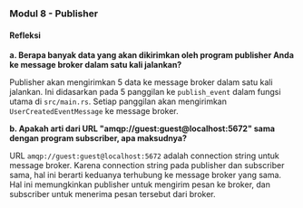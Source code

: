 ### Modul 8 - Publisher

#### **Refleksi**

**a. Berapa banyak data yang akan dikirimkan oleh program publisher Anda ke message broker dalam satu kali jalankan?**

Publisher akan mengirimkan 5 data ke message broker dalam satu kali jalankan. Ini didasarkan pada 5 panggilan ke `publish_event` dalam fungsi utama di `src/main.rs`. Setiap panggilan akan mengirimkan `UserCreatedEventMessage` ke message broker.

**b. Apakah arti dari URL "amqp://guest:guest@localhost:5672" sama dengan program subscriber, apa maksudnya?**

URL `amqp://guest:guest@localhost:5672` adalah connection string untuk message broker. Karena connection string pada publisher dan subscriber sama, hal ini berarti keduanya terhubung ke message broker yang sama. Hal ini memungkinkan publisher untuk mengirim pesan ke broker, dan subscriber untuk menerima pesan tersebut dari broker.
